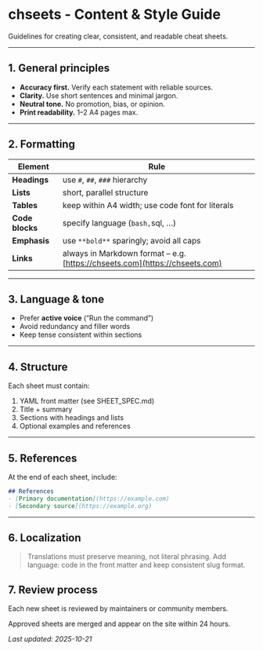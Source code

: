 # chseets - Content & Style Guide

Guidelines for creating clear, consistent, and readable cheat sheets.

---

## 1. General principles

- **Accuracy first.** Verify each statement with reliable sources.  
- **Clarity.** Use short sentences and minimal jargon.  
- **Neutral tone.** No promotion, bias, or opinion.  
- **Print readability.** 1–2 A4 pages max.  

---

## 2. Formatting

| Element | Rule |
|----------|------|
| **Headings** | use `#`, `##`, `###` hierarchy |
| **Lists** | short, parallel structure |
| **Tables** | keep within A4 width; use code font for literals |
| **Code blocks** | specify language (```bash,```sql, …) |
| **Emphasis** | use `**bold**` sparingly; avoid all caps |
| **Links** | always in Markdown format – e.g. [https://chseets.com](https://chseets.com) |

---

## 3. Language & tone

- Prefer **active voice** (“Run the command”)  
- Avoid redundancy and filler words  
- Keep tense consistent within sections  

---

## 4. Structure

Each sheet must contain:

1. YAML front matter (see SHEET_SPEC.md)  
2. Title + summary  
3. Sections with headings and lists  
4. Optional examples and references  

---

## 5. References

At the end of each sheet, include:

```markdown
## References
- [Primary documentation](https://example.com)
- [Secondary source](https://example.org)
```

---

## 6. Localization

> Translations must preserve meaning, not literal phrasing.
> Add language: code in the front matter and keep consistent slug format.

## 7. Review process

Each new sheet is reviewed by maintainers or community members.

Approved sheets are merged and appear on the site within 24 hours.

_Last updated: 2025-10-21_
